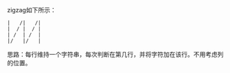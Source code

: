 zigzag如下所示：
```
|   /|   /|
|  / |  / |
| /  | /  |
|/   |/   |
```
思路：每行维持一个字符串，每次判断在第几行，并将字符加在该行。不用考虑列的位置。
